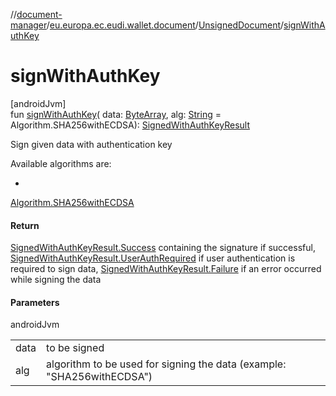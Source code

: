 //[document-manager](../../../index.md)/[eu.europa.ec.eudi.wallet.document](../index.md)/[UnsignedDocument](index.md)/[signWithAuthKey](sign-with-auth-key.md)

# signWithAuthKey

[androidJvm]\
fun [signWithAuthKey](sign-with-auth-key.md)(
data: [ByteArray](https://kotlinlang.org/api/latest/jvm/stdlib/kotlin/-byte-array/index.html),
alg: [String](https://kotlinlang.org/api/latest/jvm/stdlib/kotlin/-string/index.html) =
Algorithm.SHA256withECDSA): [SignedWithAuthKeyResult](../-signed-with-auth-key-result/index.md)

Sign given data with authentication key

Available algorithms are:

-
[Algorithm.SHA256withECDSA](../-algorithm/-companion/-s-h-a256with-e-c-d-s-a.md)

#### Return

[SignedWithAuthKeyResult.Success](../-signed-with-auth-key-result/-success/index.md) containing the signature if
successful, [SignedWithAuthKeyResult.UserAuthRequired](../-signed-with-auth-key-result/-user-auth-required/index.md) if
user authentication is required to sign
data, [SignedWithAuthKeyResult.Failure](../-signed-with-auth-key-result/-failure/index.md) if an error occurred while
signing the data

#### Parameters

androidJvm

|      |                                                                                  |
|------|----------------------------------------------------------------------------------|
| data | to be signed                                                                     |
| alg  | algorithm to be used for signing the data (example: &quot;SHA256withECDSA&quot;) |

